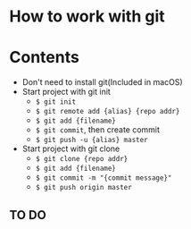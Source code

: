 # How to work with git

# Contents

- Don't need to install git(Included in macOS)
- Start project with git init
    - `$ git init`
    - `$ git remote add {alias} {repo addr}`
    - `$ git add {filename}`
    - `$ git commit`, then create commit
    - `$ git push -u {alias} master`
- Start project with git clone
    - `$ git clone {repo addr}`
    - `$ git add {filename}`
    - `$ git commit -m "{commit message}"`
    - `$ git push origin master`

## TO DO

